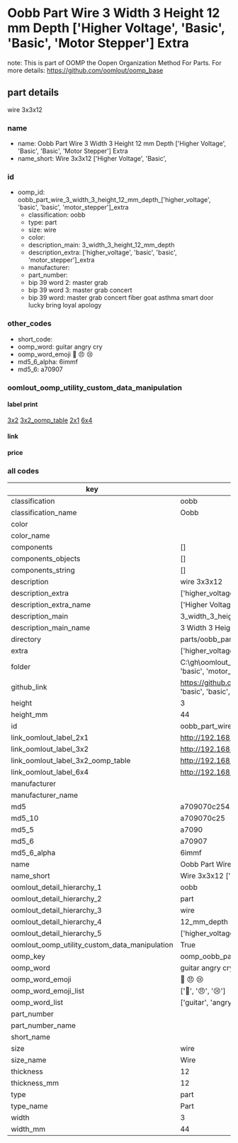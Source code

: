 # Oobb Part Wire 3 Width 3 Height 12 mm Depth ['Higher Voltage', 'Basic', 'Basic', 'Motor Stepper'] Extra  

note: This is part of OOMP the Oopen Organization Method For Parts. For more details: https://github.com/oomlout/oomp_base

##  part details
  



wire 3x3x12



### name
* name: Oobb Part Wire 3 Width 3 Height 12 mm Depth ['Higher Voltage', 'Basic', 'Basic', 'Motor Stepper'] Extra
* name_short: Wire 3x3x12 ['Higher Voltage', 'Basic',
### id
* oomp_id: oobb_part_wire_3_width_3_height_12_mm_depth_['higher_voltage', 'basic', 'basic', 'motor_stepper']_extra
  * classification: oobb
  * type: part
  * size: wire
  * color: 
  * description_main: 3_width_3_height_12_mm_depth
  * description_extra: ['higher_voltage', 'basic', 'basic', 'motor_stepper']_extra
  * manufacturer: 
  * part_number: 
  * bip 39 word 2: master grab
  * bip 39 word 3: master grab concert
  * bip 39 word: master grab concert fiber goat asthma smart door lucky bring loyal apology

### other_codes
* short_code: 
* oomp_word: guitar angry cry
* oomp_word_emoji :guitar: :angry: :cry:
* md5_6_alpha: 6immf
* md5_6: a70907






### oomlout_oomp_utility_custom_data_manipulation
#### label print
[3x2](http://192.168.1.245:1112/?label=oomp%206immf)
[3x2_oomp_table](http://192.168.1.108:1112/?label=oomp%206immf)
[2x1](http://192.168.1.242:1112/?label=oomp%206immf)
[6x4](http://192.168.1.55:1112/?label=oomp%206immf)    

#### link

                              

#### price







### all codes 
| key | value |  
| --- | --- |  
| classification | oobb |  
| classification_name | Oobb |  
| color |  |  
| color_name |  |  
| components | [] |  
| components_objects | [] |  
| components_string | [] |  
| description | wire 3x3x12 |  
| description_extra | ['higher_voltage', 'basic', 'basic', 'motor_stepper']_extra |  
| description_extra_name | ['Higher Voltage', 'Basic', 'Basic', 'Motor Stepper'] Extra |  
| description_main | 3_width_3_height_12_mm_depth |  
| description_main_name | 3 Width 3 Height 12 mm Depth |  
| directory | parts/oobb_part_wire_3_width_3_height_12_mm_depth_['higher_voltage', 'basic', 'basic', 'motor_stepper']_extra |  
| extra | ['higher_voltage', 'basic', 'basic', 'motor_stepper'] |  
| folder | C:\gh\oomlout_oobb_version_4_generated_parts\things\oobb_part_wire_3_width_3_height_12_mm_depth_['higher_voltage', 'basic', 'basic', 'motor_stepper']_extra |  
| github_link | https://github.com/oomlout/oomlout_oomp_part_src/tree/main/parts/oobb_part_wire_3_width_3_height_12_mm_depth_['higher_voltage', 'basic', 'basic', 'motor_stepper']_extra |  
| height | 3 |  
| height_mm | 44 |  
| id | oobb_part_wire_3_width_3_height_12_mm_depth_['higher_voltage', 'basic', 'basic', 'motor_stepper']_extra |  
| link_oomlout_label_2x1 | http://192.168.1.242:1112/?label=oomp%206immf |  
| link_oomlout_label_3x2 | http://192.168.1.245:1112/?label=oomp%206immf |  
| link_oomlout_label_3x2_oomp_table | http://192.168.1.108:1112/?label=oomp%206immf |  
| link_oomlout_label_6x4 | http://192.168.1.55:1112/?label=oomp%206immf |  
| manufacturer |  |  
| manufacturer_name |  |  
| md5 | a709070c254179903832055a5d595445 |  
| md5_10 | a709070c25 |  
| md5_5 | a7090 |  
| md5_6 | a70907 |  
| md5_6_alpha | 6immf |  
| name | Oobb Part Wire 3 Width 3 Height 12 mm Depth ['Higher Voltage', 'Basic', 'Basic', 'Motor Stepper'] Extra |  
| name_short | Wire 3x3x12 ['Higher Voltage', 'Basic', |  
| oomlout_detail_hierarchy_1 | oobb |  
| oomlout_detail_hierarchy_2 | part |  
| oomlout_detail_hierarchy_3 | wire |  
| oomlout_detail_hierarchy_4 | 12_mm_depth |  
| oomlout_detail_hierarchy_5 | ['higher_voltage', 'basic', 'basic', 'motor_stepper']_extra |  
| oomlout_oomp_utility_custom_data_manipulation | True |  
| oomp_key | oomp_oobb_part_wire_3_width_3_height_12_mm_depth_['higher_voltage', 'basic', 'basic', 'motor_stepper']_extra |  
| oomp_word | guitar angry cry |  
| oomp_word_emoji | :guitar: :angry: :cry: |  
| oomp_word_emoji_list | [':guitar:', ':angry:', ':cry:'] |  
| oomp_word_list | ['guitar', 'angry', 'cry'] |  
| part_number |  |  
| part_number_name |  |  
| short_name |  |  
| size | wire |  
| size_name | Wire |  
| thickness | 12 |  
| thickness_mm | 12 |  
| type | part |  
| type_name | Part |  
| width | 3 |  
| width_mm | 44 |  
